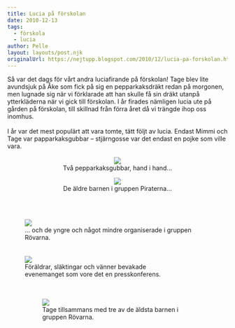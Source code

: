 ```yaml
---
title: Lucia på förskolan
date: 2010-12-13
tags: 
  - förskola
  - lucia	
author: Pelle
layout: layouts/post.njk
originalUrl: https://nejtupp.blogspot.com/2010/12/lucia-pa-forskolan.html
---
```


<div style="text-align: center;"><div style="text-align: left;">Så var det dags för vårt andra luciafirande på förskolan! Tage blev lite avundsjuk på Åke som fick på sig en pepparkaksdräkt redan på morgonen, men lugnade sig när vi förklarade att han skulle få sin dräkt utanpå ytterkläderna när vi gick till förskolan. I år firades nämligen lucia ute på gården på förskolan, till skillnad från förra året då vi trängde ihop oss inomhus.<br><br>I år var det mest populärt att vara tomte, tätt följt av lucia. Endast Mimmi och Tage var papparkaksgubbar – stjärngosse var det endast en pojke som ville vara.<br></div><br><img src="../../../../img/Luciafirande-_MG_6435.jpg"><br>
	<figcaption>Två pepparkaksgubbar, hand i hand...<br></figcaption>
</figure><figure>
	<img src="../../../../img/Luciafirande-_MG_6444.jpg"><br>
	<figcaption>De äldre barnen i gruppen Piraterna</span>...<br><br></div><br><figure>
	<img src="../../../../img/Luciafirande-_MG_6446.jpg"><br>
	<figcaption>... och de yngre och något mindre organiserade i gruppen Rövarna.</span><br><br><br><img src="../../../../img/Luciafirande-_MG_6437.jpg"><br>
	<figcaption>Föräldrar, släktingar och vänner bevakade<br>evenemanget som vore det en presskonferens.</span></span><br><br><br></div><figure>
	<img src="../../../../img/Luciafirande-_MG_6466.jpg"><br>
	<figcaption>Tage tillsammans med tre av de äldsta barnen i gruppen Rövarna.</figcaption>
